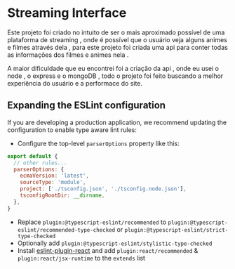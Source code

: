 # Streaming Interface

Este projeto foi criado no intuito de ser o mais aproximado possível de uma plataforma de streaming , onde é possível que o usuário veja alguns animes e filmes através dela , para este projeto foi criada uma api para conter todas as informações dos filmes e animes nela .

A maior dificuldade que eu encontrei foi a criação da api , onde eu usei o node , o express e o mongoDB , todo o projeto foi feito buscando a melhor experiência do usuário e a performace do site.

## Expanding the ESLint configuration

If you are developing a production application, we recommend updating the configuration to enable type aware lint rules:

- Configure the top-level `parserOptions` property like this:

```js
export default {
  // other rules...
  parserOptions: {
    ecmaVersion: 'latest',
    sourceType: 'module',
    project: ['./tsconfig.json', './tsconfig.node.json'],
    tsconfigRootDir: __dirname,
  },
}
```

- Replace `plugin:@typescript-eslint/recommended` to `plugin:@typescript-eslint/recommended-type-checked` or `plugin:@typescript-eslint/strict-type-checked`
- Optionally add `plugin:@typescript-eslint/stylistic-type-checked`
- Install [eslint-plugin-react](https://github.com/jsx-eslint/eslint-plugin-react) and add `plugin:react/recommended` & `plugin:react/jsx-runtime` to the `extends` list
